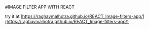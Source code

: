 #IMAGE FILTER APP WITH REACT

try it at [https://raghavmalhotra.github.io/REACT_Image-filters-app/](https://raghavmalhotra.github.io/REACT_Image-filters-app/)
